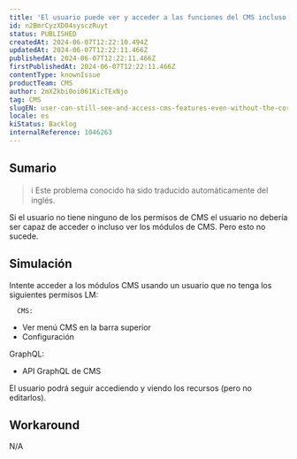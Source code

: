 ```yaml
---
title: 'El usuario puede ver y acceder a las funciones del CMS incluso sin el permiso correcto'
id: n2BmrCyzXD04sysczRuyt
status: PUBLISHED
createdAt: 2024-06-07T12:22:10.494Z
updatedAt: 2024-06-07T12:22:11.466Z
publishedAt: 2024-06-07T12:22:11.466Z
firstPublishedAt: 2024-06-07T12:22:11.466Z
contentType: knownIssue
productTeam: CMS
author: 2mXZkbi0oi061KicTExNjo
tag: CMS
slugEN: user-can-still-see-and-access-cms-features-even-without-the-correct-permission
locale: es
kiStatus: Backlog
internalReference: 1046263
---
```


## Sumario

>ℹ️ Este problema conocido ha sido traducido automáticamente del inglés.


Si el usuario no tiene ninguno de los permisos de CMS el usuario no debería ser capaz de acceder o incluso ver los módulos de CMS. Pero esto no sucede.


##

## Simulación


Intente acceder a los módulos CMS usando un usuario que no tenga los siguientes permisos LM:

      CMS:

- Ver menú CMS en la barra superior
- Configuración

GraphQL:
- API GraphQL de CMS

El usuario podrá seguir accediendo y viendo los recursos (pero no editarlos).



## Workaround


N/A





